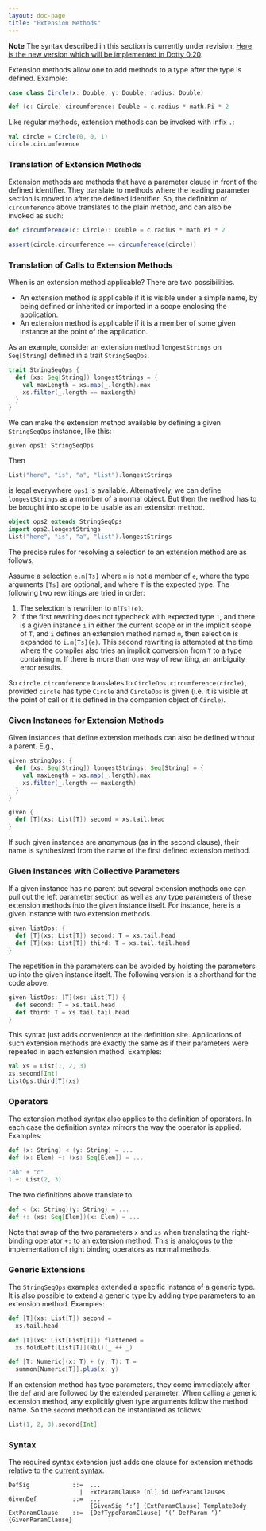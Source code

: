 ```yaml
---
layout: doc-page
title: "Extension Methods"
---
```


**Note** The syntax described in this section is currently under revision.
[Here is the new version which will be implemented in Dotty 0.20](./extension-methods-new.html).

Extension methods allow one to add methods to a type after the type is defined. Example:

```scala
case class Circle(x: Double, y: Double, radius: Double)

def (c: Circle) circumference: Double = c.radius * math.Pi * 2
```

Like regular methods, extension methods can be invoked with infix `.`:

```scala
val circle = Circle(0, 0, 1)
circle.circumference
```

### Translation of Extension Methods

Extension methods are methods that have a parameter clause in front of the defined
identifier. They translate to methods where the leading parameter section is moved
to after the defined identifier. So, the definition of `circumference` above translates
to the plain method, and can also be invoked as such:
```scala
def circumference(c: Circle): Double = c.radius * math.Pi * 2

assert(circle.circumference == circumference(circle))
```

### Translation of Calls to Extension Methods

When is an extension method applicable? There are two possibilities.

 - An extension method is applicable if it is visible under a simple name, by being defined
   or inherited or imported in a scope enclosing the application.
 - An extension method is applicable if it is a member of some given instance at the point of the application.

As an example, consider an extension method `longestStrings` on `Seq[String]` defined in a trait `StringSeqOps`.

```scala
trait StringSeqOps {
  def (xs: Seq[String]) longestStrings = {
    val maxLength = xs.map(_.length).max
    xs.filter(_.length == maxLength)
  }
}
```
We can make the extension method available by defining a given `StringSeqOps` instance, like this:
```scala
given ops1: StringSeqOps
```
Then
```scala
List("here", "is", "a", "list").longestStrings
```
is legal everywhere `ops1` is available. Alternatively, we can define `longestStrings` as a member of a normal object. But then the method has to be brought into scope to be usable as an extension method.

```scala
object ops2 extends StringSeqOps
import ops2.longestStrings
List("here", "is", "a", "list").longestStrings
```
The precise rules for resolving a selection to an extension method are as follows.

Assume a selection `e.m[Ts]` where `m` is not a member of `e`, where the type arguments `[Ts]` are optional,
and where `T` is the expected type. The following two rewritings are tried in order:

 1. The selection is rewritten to `m[Ts](e)`.
 2. If the first rewriting does not typecheck with expected type `T`, and there is a given instance `i`
    in either the current scope or in the implicit scope of `T`, and `i` defines an extension
    method named `m`, then selection is expanded to `i.m[Ts](e)`.
    This second rewriting is attempted at the time where the compiler also tries an implicit conversion
    from `T` to a type containing `m`. If there is more than one way of rewriting, an ambiguity error results.

So `circle.circumference` translates to `CircleOps.circumference(circle)`, provided
`circle` has type `Circle` and `CircleOps` is given  (i.e. it is visible at the point of call or it is defined in the companion object of `Circle`).

### Given Instances for Extension Methods

Given instances that define extension methods can also be defined without a parent. E.g.,

```scala
given stringOps: {
  def (xs: Seq[String]) longestStrings: Seq[String] = {
    val maxLength = xs.map(_.length).max
    xs.filter(_.length == maxLength)
  }
}

given {
  def [T](xs: List[T]) second = xs.tail.head
}
```
If such given instances are anonymous (as in the second clause), their name is synthesized from the name of the first defined extension method.

### Given Instances with Collective Parameters

If a given instance has no parent but several extension methods one can pull out the left parameter section
as well as any type parameters of these extension methods into the given instance itself.
For instance, here is a given instance with two extension methods.
```scala
given listOps: {
  def [T](xs: List[T]) second: T = xs.tail.head
  def [T](xs: List[T]) third: T = xs.tail.tail.head
}
```
The repetition in the parameters can be avoided by hoisting the parameters up into the given instance itself. The following version is a shorthand for the code above.
```scala
given listOps: [T](xs: List[T]) {
  def second: T = xs.tail.head
  def third: T = xs.tail.tail.head
}
```
This syntax just adds convenience at the definition site. Applications of such extension methods are exactly the same as if their parameters were repeated in each extension method.
Examples:
```scala
val xs = List(1, 2, 3)
xs.second[Int]
ListOps.third[T](xs)
```

### Operators

The extension method syntax also applies to the definition of operators.
In each case the definition syntax mirrors the way the operator is applied.
Examples:
```scala
def (x: String) < (y: String) = ...
def (x: Elem) +: (xs: Seq[Elem]) = ...

"ab" + "c"
1 +: List(2, 3)
```
The two definitions above translate to
```scala
def < (x: String)(y: String) = ...
def +: (xs: Seq[Elem])(x: Elem) = ...
```
Note that swap of the two parameters `x` and `xs` when translating
the right-binding operator `+:` to an extension method. This is analogous
to the implementation of right binding operators as normal methods.

### Generic Extensions

The `StringSeqOps` examples extended a specific instance of a generic type. It is also possible to extend a generic type by adding type parameters to an extension method. Examples:

```scala
def [T](xs: List[T]) second =
  xs.tail.head

def [T](xs: List[List[T]]) flattened =
  xs.foldLeft[List[T]](Nil)(_ ++ _)

def [T: Numeric](x: T) + (y: T): T =
  summon[Numeric[T]].plus(x, y)
```

If an extension method has type parameters, they come immediately after the `def` and are followed by the extended parameter. When calling a  generic extension method, any explicitly given type arguments follow the method name. So the `second` method can be instantiated as follows:
```scala
List(1, 2, 3).second[Int]
```

### Syntax

The required syntax extension just adds one clause for extension methods relative
to the [current syntax](../../internals/syntax.md).
```
DefSig            ::=  ...
                    |  ExtParamClause [nl] id DefParamClauses
GivenDef          ::=  ...
                       [GivenSig ‘:’] [ExtParamClause] TemplateBody
ExtParamClause    ::=  [DefTypeParamClause] ‘(’ DefParam ‘)’ {GivenParamClause}
```
